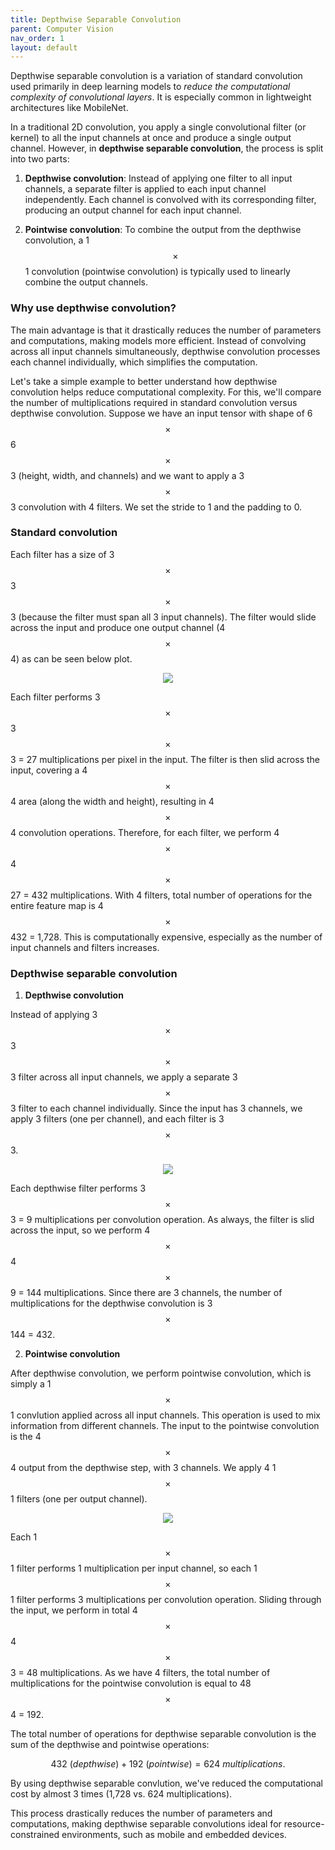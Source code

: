 ```yaml
---
title: Depthwise Separable Convolution
parent: Computer Vision
nav_order: 1
layout: default
---
```


Depthwise separable convolution is a variation of standard convolution used primarily in deep learning models to *reduce the computational complexity of convolutional layers*. It is especially common in lightweight architectures like MobileNet.

In a traditional 2D convolution, you apply a single convolutional filter (or kernel) to all the input channels at once and produce a single output channel. However, in **depthwise separable convolution**, the process is split into two parts: 

1. **Depthwise convolution**: Instead of applying one filter to all input channels, a separate filter is applied to each input channel independently. Each channel is convolved with its corresponding filter, producing an output channel for each input channel.
  
2. **Pointwise convolution**: To combine the output from the depthwise convolution, a 1 $$\times$$ 1 convolution (pointwise convolution) is typically used to linearly combine the output channels.

### Why use depthwise convolution?

The main advantage is that it drastically reduces the number of parameters and computations, making models more efficient. Instead of convolving across all input channels simultaneously, depthwise convolution processes each channel individually, which simplifies the computation.

Let's take a simple example to better understand how depthwise convolution helps reduce computational complexity. For this, we'll compare the number of multiplications required in standard convolution versus depthwise convolution. Suppose we have an input tensor with shape of 6 $$\times$$ 6 $$\times$$ 3 (height, width, and channels) and we want to apply a 3 $$\times$$ 3 convolution with 4 filters. We set the stride to 1 and the padding to 0.

### Standard convolution

Each filter has a size of 3 $$\times$$ 3 $$\times$$ 3 (because the filter must span all 3 input channels). The filter would slide across the input and produce one output channel (4 $$\times$$ 4) as can be seen below plot.

<p align="center">
  <img src="https://github.com/user-attachments/assets/e67fe61b-e7f7-4635-807c-491d87765745">
</p>

Each filter performs 3 $$\times$$ 3 $$\times$$ 3 = 27 multiplications per pixel in the input. The filter is then slid across the input, covering a 4 $$\times$$ 4 area (along the width and height), resulting in 4 $$\times$$ 4 convolution operations. Therefore, for each filter, we perform 4 $$\times$$ 4 $$\times$$ 27 = 432 multiplications. With 4 filters, total number of operations for the entire feature map is 4 $$\times$$ 432 = 1,728. This is computationally expensive, especially as the number of input channels and filters increases.

### Depthwise separable convolution

1. **Depthwise convolution**

Instead of applying 3 $$\times$$ 3 $$\times$$ 3 filter across all input channels, we apply a separate 3 $$\times$$ 3 filter to each channel individually. Since the input has 3 channels, we apply 3 filters (one per channel), and each filter is 3 $$\times$$ 3.

<p align="center">
  <img src="https://github.com/user-attachments/assets/42195a7c-09a2-4693-ba15-5a4f352a0ab6">
</p>

Each depthwise filter performs 3 $$\times$$ 3 = 9 multiplications per convolution operation. As always, the filter is slid across the input, so we perform 4 $$\times$$ 4 $$\times$$ 9 = 144 multiplications. Since there are 3 channels, the number of multiplications for the depthwise convolution is 3 $$\times$$ 144 = 432. 

2. **Pointwise convolution**

After depthwise convolution, we perform pointwise convolution, which is simply a 1 $$\times$$ 1 convlution applied across all input channels. This operation is used to mix information from different channels. The input to the pointwise convolution is the 4 $$\times$$ 4 output from the depthwise step, with 3 channels. We apply 4 1 $$\times$$ 1 filters (one per output channel).

<p align="center">
  <img src="https://github.com/user-attachments/assets/3d480522-84bf-4d7a-b87b-7a229f27bac0">
</p>

Each 1 $$\times$$ 1 filter performs 1 multiplication per input channel, so each 1 $$\times$$ 1 filter performs 3 multiplications per convolution operation. Sliding through the input, we perform in total 4 $$\times$$ 4 $$\times$$ 3 = 48 multiplications. As we have 4 filters, the total number of multiplications for the pointwise convolution is equal to 48 $$\times$$ 4 = 192.

The total number of operations for depthwise separable convolution is the sum of the depthwise and pointwise operations:

$$ 432 \ (depthwise) + 192 \ (pointwise) = 624 \ multiplications. $$

By using depthwise separable convlution, we've reduced the computational cost by almost 3 times (1,728 vs. 624 multiplications).

This process drastically reduces the number of parameters and computations, making depthwise separable convolutions ideal for resource-constrained environments, such as mobile and embedded devices.
